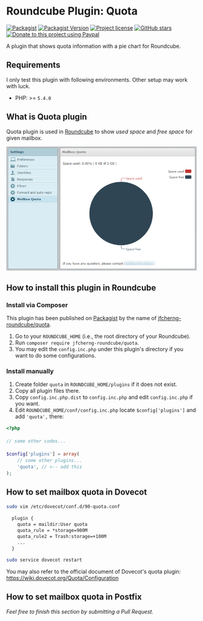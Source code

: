# Roundcube Plugin: Quota

[![Packagist](https://img.shields.io/packagist/dt/jfcherng-roundcube/quota?style=flat-square)](https://packagist.org/packages/jfcherng-roundcube/quota)
[![Packagist Version](https://img.shields.io/packagist/v/jfcherng-roundcube/quota?style=flat-square)](https://packagist.org/packages/jfcherng-roundcube/quota)
[![Project license](https://img.shields.io/github/license/jfcherng-roundcube/plugin-quota?style=flat-square)](https://github.com/jfcherng-roundcube/plugin-quota/blob/master/LICENSE)
[![GitHub stars](https://img.shields.io/github/stars/jfcherng-roundcube/plugin-quota?style=flat-square&logo=github)](https://github.com/jfcherng-roundcube/plugin-quota/stargazers)
[![Donate to this project using Paypal](https://img.shields.io/badge/paypal-donate-blue.svg?style=flat-square&logo=paypal)](https://www.paypal.me/jfcherng/5usd)

A plugin that shows quota information with a pie chart for Roundcube.

## Requirements

I only test this plugin with following environments. Other setup may work with luck.

- PHP: >= `5.4.0`

## What is Quota plugin

Quota plugin is used in [Roundcube](https://roundcube.net/) to show
_used space_ and _free space_ for given mailbox.

![demo](https://raw.githubusercontent.com/jfcherng-roundcube/plugin-quota/master/doc/screenshot/demo.png)

## How to install this plugin in Roundcube

### Install via Composer

This plugin has been published on [Packagist](https://packagist.org) by the name of [jfcherng-roundcube/quota](https://packagist.org/packages/jfcherng-roundcube/quota).

1. Go to your `ROUNDCUBE_HOME` (i.e., the root directory of your Roundcube).
2. Run `composer require jfcherng-roundcube/quota`.
3. You may edit the `config.inc.php` under this plugin's directory if you want to do some configurations.

### Install manually

1. Create folder `quota` in `ROUNDCUBE_HOME/plugins` if it does not exist.
2. Copy all plugin files there.
3. Copy `config.inc.php.dist` to `config.inc.php` and edit `config.inc.php` if you want.
4. Edit `ROUNDCUBE_HOME/conf/config.inc.php` locate `$config['plugins']` and add `'quota',` there:

```php
<?php

// some other codes...

$config['plugins'] = array(
    // some other plugins...
    'quota', // <-- add this
);
```

## How to set mailbox quota in Dovecot

```bash
sudo vim /etc/dovecot/conf.d/90-quota.conf
```

```text
  plugin {
    quota = maildir:User quota
    quota_rule = *storage=900M
    quota_rule2 = Trash:storage=+100M
    ...
  }
```

```bash
sudo service dovecot restart
```

You may also refer to the official document of Dovecot's quota plugin:
https://wiki.dovecot.org/Quota/Configuration

## How to set mailbox quota in Postfix

_Feel free to finish this section by submitting a Pull Request._
